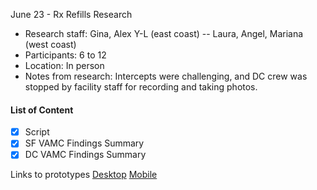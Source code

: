 June 23 - Rx Refills Research

- Research staff: Gina, Alex Y-L (east coast) -- Laura, Angel, Mariana (west coast)
- Participants: 6 to 12
- Location: In person
- Notes from research: Intercepts were challenging, and DC crew was stopped by facility staff for recording and taking photos.

#### List of Content

- [x] Script
- [x] SF VAMC Findings Summary
- [x] DC VAMC Findings Summary

Links to prototypes
[Desktop](https://marvelapp.com/1d5ha08)
[Mobile](https://marvelapp.com/1d6aa83)
